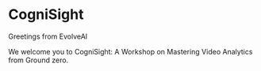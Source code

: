 # CogniSight
Greetings from EvolveAI 

We welcome you to CogniSight: A Workshop on Mastering Video Analytics from Ground zero. 